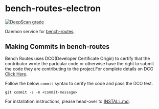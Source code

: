 # bench-routes-electron
[![DeepScan grade](https://deepscan.io/api/teams/5815/projects/7644/branches/80653/badge/grade.svg)](https://deepscan.io/dashboard#view=project&tid=5815&pid=7644&bid=80653)

Daemon service for [bench-routes](https://github.com/zairza-cetb/bench-routes).

## Making Commits in bench-routes
Bench Routes uses DCO(Developer Certificate Origin) to certify that the contributor wrote the partcular code or otherwise have the right to submit the code they are contributing to the project.For complete details on DCO  <a href="https://probot.github.io/apps/dco/" target="_blank">Click Here</a>.

Follow the below `commit` syntax to cerify the code and pass the DCO test.
```
git commit -s -m <commit-message>
```


For installation instructions, please head-over to [INSTALL.md](INSTALL.md).


